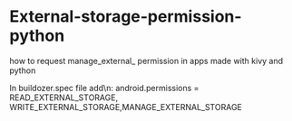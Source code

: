 # External-storage-permission-python
how to request manage_external_ permission in apps made with kivy and python

In buildozer.spec file add\n:
android.permissions = READ_EXTERNAL_STORAGE, WRITE_EXTERNAL_STORAGE,MANAGE_EXTERNAL_STORAGE
